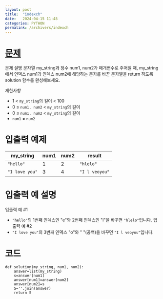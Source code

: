 ```yaml
---
layout: post
title:  "indexch"
date:   2024-04-15 11:48
categories: PYTHON
permalink: /archivers/indexch
---
```


[문제]: https://school.programmers.co.kr/learn/courses/30/lessons/120895
# [문제]

문제 설명
문자열 my_string과 정수 num1, num2가 매개변수로 주어질 때, my_string에서 인덱스 num1과 인덱스 num2에 해당하는 문자를 바꾼 문자열을 return 하도록 solution 함수를 완성해보세요.

제한사향 
- 1 < `my_string`의 길이 < 100
- 0 ≤ `num1, num2` < `my_string`의 길이
- 0 ≤ `num1, num2` < `my_string`의 길이
- `num1` ≠ `num2`

# 입출력 예제

|my_string|num1|num2|result|
|------|---|---|---|
|`"hello"`|1|2|`"hlelo"`|
|`"I love you"`|3|4|`"I l veoyou"`|

# 입출력 예 설명
입출력 예 #1
- `"hello"`의 1번째 인덱스인 "e"와 2번째 인덱스인 "l"을 바꾸면 `"hlelo"`입니다.
입출력 예 #2
- `"I love you"`의 3번째 인덱스 "o"와 " "(공백)을 바꾸면 `"I l veoyou"`입니다.


# 코드
```
def solution(my_string, num1, num2):
    answer=list(my_string)
    s=answer[num1]
    answer[num1]=answer[num2]
    answer[num2]=s
    S=''.join(answer)
    return S
```
